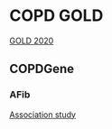 
# COPD GOLD #

[GOLD 2020](https://journal.copdfoundation.org/jcopdf/id/1268/Journal-ClubCOPD2020-Update-Global-Initiative-for-Chronic-Obstructive-Lung-Disease-2020-Report-and-the-Journal-of-the-COPD-Foundation-Special-Edition-Moving-to-a-New-Definition-for-COPD-COPDGene-2019)


## COPDGene ##
### AFib ###

[Association study](https://www.ncbi.nlm.nih.gov/pmc/articles/PMC6436530/pdf/nihms-1009092.pdf)
